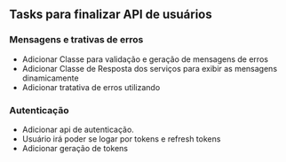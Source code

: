 ## Tasks para finalizar API de usuários

### Mensagens e trativas de erros
* Adicionar Classe para validação e geração de mensagens de erros
* Adicionar Classe de Resposta dos serviços para exibir as mensagens dinamicamente
* Adicionar tratativa de erros utilizando

### Autenticação
* Adicionar api de autenticação.
* Usuário irá poder se logar por tokens e refresh tokens
* Adicionar geração de tokens